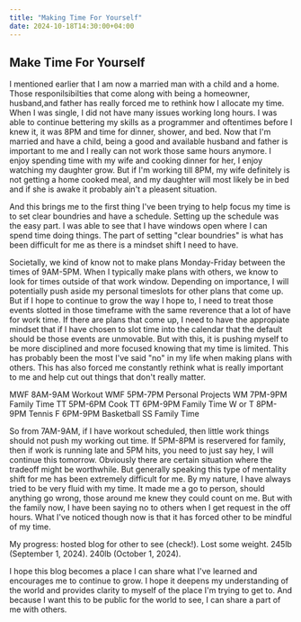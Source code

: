 ```yaml
---
title: "Making Time For Yourself"
date: 2024-10-18T14:30:00+04:00
---
```


<!--more-->

## Make Time For Yourself

I mentioned earlier that I am now a married man with a child and a home. Those responilsibilties that come along with being a homeowner, husband,and father has really forced me to rethink how I allocate my time. When I was single, I did not have many issues working long hours. I was able to continue bettering my skills as a programmer and oftentimes before I knew it, it was 8PM and time for dinner, shower, and bed. Now that I'm married and have a child, being a good and available husband and father is important to me and I really can not work those same hours anymore. I enjoy spending time with my wife and cooking dinner for her, I enjoy watching my daughter grow. But if I'm working till 8PM, my wife definitely is not getting a home cooked meal, and my daughter will most likely be in bed and if she is awake it probably ain't a pleasent situation.

And this brings me to the first thing I've been trying to help focus my time is to set clear boundries and have a schedule. Setting up the schedule was the easy part. I was able to see that I have windows open where I can spend time doing things. The part of setting "clear boundries" is what has been difficult for me as there is a mindset shift I need to have.

Societally, we kind of know not to make plans Monday-Friday between the times of 9AM-5PM. When I typically make plans with others, we know to look for times outside of that work window. Depending on importance, I will potentially push aside my personal timeslots for other plans that come up. But if I hope to continue to grow the way I hope to, I need to treat those events slotted in those timeframe with the same reverence that a lot of have for work time. If there are plans that come up, I need to have the appropiate mindset that if I have chosen to slot time into the calendar that the default should be those events are unmovable. But with this, it is pushing myself to be more disciplined and more focused knowing that my time is limited. This has probably been the most I've said "no" in my life when making plans with others. This has also forced me constantly rethink what is really important to me and help cut out things that don't really matter.

MWF 8AM-9AM Workout
WMF 5PM-7PM Personal Projects
WM 7PM-9PM Family Time
TT 5PM-6PM Cook
TT 6PM-9PM Family Time
W or T 8PM-9PM Tennis
F 6PM-9PM Basketball
SS Family Time

So from 7AM-9AM, if I have workout scheduled, then little work things should not push my working out time. If 5PM-8PM is reservered for family, then if work is running late and 5PM hits, you need to just say hey, I will continue this tomorrow. Obviously there are certain situation where the tradeoff might be worthwhile. But generally speaking this type of mentality shift for me has been extremely difficult for me. By my nature, I have always tried to be very fluid with my time. It made me a go to person, should anything go wrong, those around me knew they could count on me. But with the family now, I have been saying no to others when I get request in the off hours. What I've noticed though now is that it has forced other to be mindful of my time.

My progress:
  hosted blog for other to see (check!).
  Lost some weight. 245lb (September 1, 2024).  240lb (October 1, 2024).

I hope this blog becomes a place I can share what I've learned and encourages me to continue to grow. I hope it deepens my understanding of the world and provides clarity to myself of the place I'm trying to get to. And because I want this to be public for the world to see, I can share a part of me with others.
